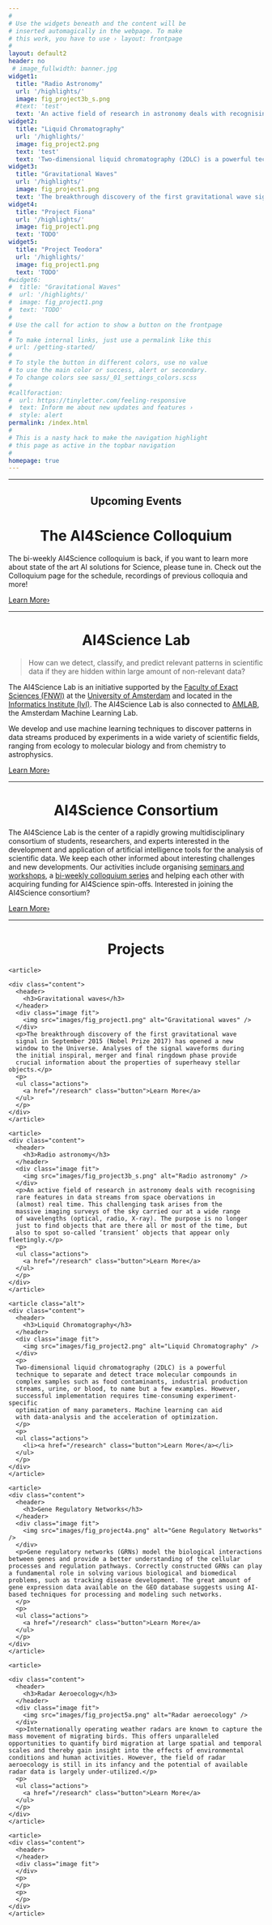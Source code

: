 ```yaml
---
#
# Use the widgets beneath and the content will be
# inserted automagically in the webpage. To make
# this work, you have to use › layout: frontpage
#
layout: default2
header: no
 # image_fullwidth: banner.jpg
widget1:
  title: "Radio Astronomy"
  url: '/highlights/'
  image: fig_project3b_s.png
  #text: 'test'
  text: 'An active field of research in astronomy deals with recognising rare features in data streams from space obervations in (almost) real time. This challenging task arises from the massive imaging surveys of the sky carried our at a wide range of wavelengths (optical, radio, X-ray). The purpose is no longer just to find objects that are there all or most of the time, but also to spot so-called ‘transient’ objects that appear only fleetingly.'
widget2:
  title: "Liquid Chromatography"
  url: '/highlights/'
  image: fig_project2.png
  text: 'test'  
  text: 'Two-dimensional liquid chromatography (2DLC) is a powerful technique to separate and detect trace molecular compounds in complex samples such as food contaminants, industrial production streams, urine, or blood, to name but a few examples. However, successful implementation requires time-consuming experiment-specific optimization of many parameters. Machine learning can aid with data-analysis and the acceleration of optimization.'  
widget3:
  title: "Gravitational Waves"
  url: '/highlights/'
  image: fig_project1.png
  text: 'The breakthrough discovery of the first gravitational wave signal in September 2015 (Nobel Prize 2017) has opened a new window to the Universe. Analyses of the signal waveforms during the initial inspiral, merger and final ringdown phase provide crucial information about the properties of superheavy stellar objects.'
widget4:
  title: "Project Fiona"
  url: '/highlights/'
  image: fig_project1.png
  text: 'TODO'
widget5:
  title: "Project Teodora"
  url: '/highlights/'
  image: fig_project1.png
  text: 'TODO'
#widget6:
#  title: "Gravitational Waves"
#  url: '/highlights/'
#  image: fig_project1.png
#  text: 'TODO'
#
# Use the call for action to show a button on the frontpage
#
# To make internal links, just use a permalink like this
# url: /getting-started/
#
# To style the button in different colors, use no value
# to use the main color or success, alert or secondary.
# To change colors see sass/_01_settings_colors.scss
#
#callforaction:
#  url: https://tinyletter.com/feeling-responsive
#  text: Inform me about new updates and features ›
#  style: alert
permalink: /index.html
#
# This is a nasty hack to make the navigation highlight
# this page as active in the topbar navigation
#
homepage: true
---
```


----------------------------------------------------------------------------------------------------------
<center> <h2>Upcoming Events</h2> </center>
<center> <h1>The AI4Science Colloquium</h1> </center>

The bi-weekly AI4Science colloquium is back, if you want to learn more about state of the art AI solutions for Science, please tune in. Check out the Colloquium page for the schedule, recordings of previous colloquia and more!  

<a class="radius button small" href="{{ site.url }}{{ site.baseurl }}/colloquium/">Learn More›</a>

____________________________________________________________________________________________________

<center> <h1>AI4Science Lab</h1> </center>

> How can we detect, classify, and predict relevant patterns in scientific data if they are hidden within large amount of non-relevant data?

The AI4Science Lab is an initiative supported by the [Faculty of Exact Sciences (FNWI)][2] at the [University of Amsterdam][3] and located in the [Informatics Institute (IvI)][4]. The AI4Science Lab is also connected to [AMLAB][5], the Amsterdam Machine Learning Lab.

We develop and use machine learning techniques to discover patterns in data streams produced by experiments in a wide variety of scientific fields, ranging from ecology to molecular biology and from chemistry to astrophysics.

<a class="radius button small" href="{{ site.url }}{{ site.baseurl }}/laboratory/">Learn More›</a>


__________________________________________

<center> <h1>AI4Science Consortium</h1> </center>

The AI4Science Lab is the center of a rapidly growing multidisciplinary 
consortium of students, researchers, and experts interested in the 
development and application of artificial intelligence tools for the 
analysis of scientific data. We keep each other informed about interesting 
challenges and new developments. Our activities include organising
[seminars and workshops][6], a [bi-weekly colloquium series][7] and
helping each other with acquiring funding for AI4Science 
spin-offs. Interested in joining the AI4Science consortium? 

<a class="radius button small" href="{{ site.url }}{{ site.baseurl }}/consortium/">Learn More›</a>

<!--
__________________________________________

<center> <h1>AI4Science Colloquium</h1> </center>

The Ai4Science Colloquiem is a bi-weekly event in which we will invite pronounced speakers active in the field of Artificial Intelligence and Science. 

<a class="radius button small" href="{{ site.url }}{{ site.baseurl }}/Colloquium/">Learn More›</a>
-->
-----------------------------------------

<center> <h1>Projects</h1> </center>


  <!-- ================================================================ -->
  <!-- Project highlights -->

 <section id="tworev">
 <div class="inner">

    <article>

    <div class="content">
      <header>
        <h3>Gravitational waves</h3>
      </header>
      <div class="image fit">
        <img src="images/fig_project1.png" alt="Gravitational waves" />
      </div>
      <p>The breakthrough discovery of the first gravitational wave
      signal in September 2015 (Nobel Prize 2017) has opened a new
      window to the Universe. Analyses of the signal waveforms during
      the initial inspiral, merger and final ringdown phase provide
      crucial information about the properties of superheavy stellar objects.</p>
      <p>
      <ul class="actions">
        <a href="/research" class="button">Learn More</a>
      </ul>
      </p>
    </div>
    </article>

    <article>
    <div class="content">
      <header>
        <h3>Radio astronomy</h3>
      </header>
      <div class="image fit">
        <img src="images/fig_project3b_s.png" alt="Radio astronomy" />
      </div>
      <p>An active field of research in astronomy deals with recognising
      rare features in data streams from space obervations in
      (almost) real time. This challenging task arises from the
      massive imaging surveys of the sky carried our at a wide range
      of wavelengths (optical, radio, X-ray). The purpose is no longer
      just to find objects that are there all or most of the time, but
      also to spot so-called ‘transient’ objects that appear only fleetingly.</p>
      <p>
      <ul class="actions">
        <a href="/research" class="button">Learn More</a>
      </ul>
      </p>
    </div>
    </article>

 </div>
 </section>

<section id="tworev">
 <div class="inner">

    <article class="alt">
    <div class="content">
      <header>
        <h3>Liquid Chromatography</h3>
      </header>
      <div class="image fit">
        <img src="images/fig_project2.png" alt="Liquid Chromatography" />
      </div>
      <p>
      Two-dimensional liquid chromatography (2DLC) is a powerful
      technique to separate and detect trace molecular compounds in
      complex samples such as food contaminants, industrial production
      streams, urine, or blood, to name but a few examples. However,
      successful implementation requires time-consuming experiment-specific
      optimization of many parameters. Machine learning can aid
      with data-analysis and the acceleration of optimization.
      </p>
      <p>
      <ul class="actions">
        <li><a href="/research" class="button">Learn More</a></li>
      </ul>
      </p>
    </div>
    </article>

    <article>
    <div class="content">
      <header>
        <h3>Gene Regulatory Networks</h3>
      </header>
      <div class="image fit">
        <img src="images/fig_project4a.png" alt="Gene Regulatory Networks" />
      </div>
      <p>Gene regulatory networks (GRNs) model the biological interactions between genes and provide a better understanding of the cellular processes and regulation pathways. Correctly constructed GRNs can play a fundamental role in solving various biological and biomedical problems, such as tracking disease development. The great amount of gene expression data available on the GEO database suggests using AI-based techniques for processing and modeling such networks.
      </p>
      <p>
      <ul class="actions">
        <a href="/research" class="button">Learn More</a>
      </ul>
      </p>
    </div>
    </article>
 </div>
 </section>

<section id="tworev">
 <div class="inner">

    <article>

    <div class="content">
      <header>
        <h3>Radar Aeroecology</h3>
      </header>
      <div class="image fit">
        <img src="images/fig_project5a.png" alt="Radar aeroecology" />
      </div>
      <p>Internationally operating weather radars are known to capture the mass movement of migrating birds. This offers unparalleled opportunities to quantify bird migration at large spatial and temporal scales and thereby gain insight into the effects of environmental conditions and human activities. However, the field of radar aeroecology is still in its infancy and the potential of available radar data is largely under-utilized.</p>
      <p>
      <ul class="actions">
        <a href="/research" class="button">Learn More</a>
      </ul>
      </p>
    </div>
    </article>

    <article>
    <div class="content">
      <header>
      </header>
      <div class="image fit">
      </div>
      <p>
      </p>
      <p>
      </p>
    </div>
    </article>

 </div>
 </section>


[1]: https://ellis.eu
[2]: https://www.uva.nl/en/about-the-uva/organisation/faculties/faculty-of-science/faculty-of-science.html
[3]: https://www.uva.nl
[4]: https://ivi.uva.nl
[5]: http://amlab.science.uva.nl
[6]: /events/
[7]: /colloquium/
